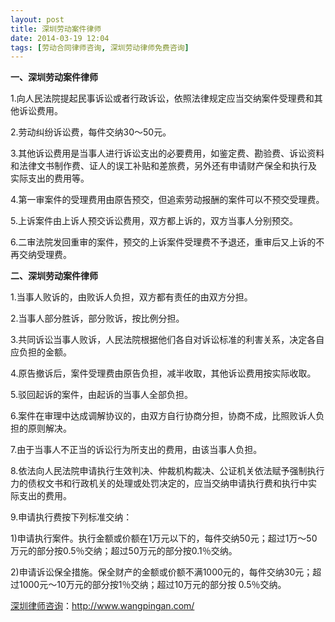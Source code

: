 ```yaml
---
layout: post
title: 深圳劳动案件律师
date: 2014-03-19 12:04
tags: [劳动合同律师咨询, 深圳劳动律师免费咨询]
---
```

<strong>一、深圳劳动案件律师</strong>

1.向人民法院提起民事诉讼或者行政诉讼，依照法律规定应当交纳案件受理费和其他诉讼费用。

2.劳动纠纷诉讼费，每件交纳30～50元。

3.其他诉讼费用是当事人进行诉讼支出的必要费用，如鉴定费、勘验费、诉讼资料和法律文书制作费、证人的误工补贴和差旅费，另外还有申请财产保全和执行及 实际支出的费用等。

4.第一审案件的受理费用由原告预交，但追索劳动报酬的案件可以不预交受理费。

5.上诉案件由上诉人预交诉讼费用，双方都上诉的，双方当事人分别预交。

6.二审法院发回重审的案件，预交的上诉案件受理费不予退还，重审后又上诉的不再交纳受理费。

<strong>二、深圳劳动案件律师</strong>

1.当事人败诉的，由败诉人负担，双方都有责任的由双方分担。

2.当事人部分胜诉，部分败诉，按比例分担。

3.共同诉讼当事人败诉，人民法院根据他们各自对诉讼标准的利害关系，决定各自应负担的金额。

4.原告撤诉后，案件受理费由原告负担，减半收取，其他诉讼费用按实际收取。

5.驳回起诉的案件，由起诉的当事人全部负担。

6.案件在审理中达成调解协议的，由双方自行协商分担，协商不成，比照败诉人负担的原则解决。

7.由于当事人不正当的诉讼行为所支出的费用，由该当事人负担。

8.依法向人民法院申请执行生效判决、仲裁机构裁决、公证机关依法赋予强制执行力的债权文书和行政机关的处理或处罚决定的，应当交纳申请执行费和执行中实 际支出的费用。

9.申请执行费按下列标准交纳：

1)申请执行案件。执行金额或价额在1万元以下的，每件交纳50元；超过1万～50万元的部分按0.5％交纳；超过50万元的部分按0.1％交纳。

2)申请诉讼保全措施。保全财产的金额或价额不满1000元的，每件交纳30元；超过1000元～10万元的部分按1％交纳；超过10万元的部分按 0.5％交纳。

<a href="http://www.wangpingan.com/">深圳律师咨询</a>：<a href="http://www.wangpingan.com/">http://www.wangpingan.com/</a>

